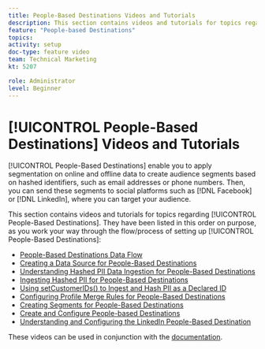 ```yaml
---
title: People-Based Destinations Videos and Tutorials
description: This section contains videos and tutorials for topics regarding People-Based Destinations.
feature: "People-based Destinations"
topics: 
activity: setup
doc-type: feature video
team: Technical Marketing
kt: 5207

role: Administrator
level: Beginner
---
```


# [!UICONTROL People-Based Destinations] Videos and Tutorials

[!UICONTROL People-Based Destinations] enable you to apply segmentation on online and offline data to create audience segments based on hashed identifiers, such as email addresses or phone numbers. Then, you can send these segments to social platforms such as [!DNL Facebook] or [!DNL LinkedIn], where you can target your audience.

This section contains videos and tutorials for topics regarding [!UICONTROL People-Based Destinations]. They have been listed in this order on purpose, as you work your way through the flow/process of setting up [!UICONTROL People-Based Destinations]:

* [People-Based Destinations Data Flow](people-based-destinations-data-flow.md)
* [Creating a Data Source for People-Based Destinations](creating-a-data-source-for-people-based-destinations.md)
* [Understanding Hashed PII Data Ingestion for People-Based Destinations](understanding-hashed-pii-data-ingestion-for-people-based-destinations.md)
* [Ingesting Hashed PII for People-Based Destinations](ingesting-hashed-pii-for-people-based-destinations.md)
* [Using setCustomerIDs() to Ingest and Hash PII as a Declared ID](using-setcustomerids-to-ingest-and-hash-pii-as-a-declared-id.md)
* [Configuring Profile Merge Rules for People-Based Destinations](configuring-profile-merge-rules-for-people-based-destinations.md)
* [Creating Segments for People-Based Destinations](creating-segments-for-people-based-destinations.md)
* [Create and Configure People-based Destinations](create-and-configure-people-based-destinations.md)
* [Understanding and Configuring the LinkedIn People-Based Destination](understanding-and-configuring-the-linkedin-pbd.md)

These videos can be used in conjunction with the [documentation](https://docs.adobe.com/content/help/en/audience-manager/user-guide/features/destinations/people-based/people-based-destinations-overview.html).
